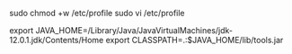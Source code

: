 
sudo chmod +w /etc/profile
sudo vi /etc/profile

export JAVA_HOME=/Library/Java/JavaVirtualMachines/jdk-12.0.1.jdk/Contents/Home 
export CLASSPATH=.:$JAVA_HOME/lib/tools.jar
